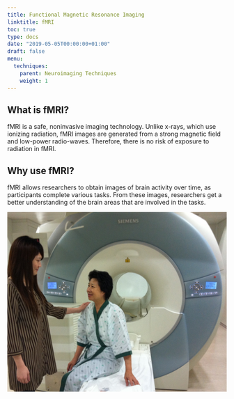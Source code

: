 ```yaml
---
title: Functional Magnetic Resonance Imaging
linktitle: fMRI
toc: true
type: docs
date: "2019-05-05T00:00:00+01:00"
draft: false
menu:
  techniques:
    parent: Neuroimaging Techniques
    weight: 1
---
```



## What is fMRI?
fMRI is a safe, noninvasive imaging technology. Unlike x-rays, which use ionizing radiation, fMRI images are generated from a strong magnetic field and low-power radio-waves. 
Therefore, there is no risk of exposure to radiation in fMRI.

## Why use fMRI?
fMRI allows researchers to obtain images of brain activity over time, as participants complete various tasks. 
From these images, researchers get a better understanding of the brain areas that are involved in the tasks.

![jpg](/static/resources/3TMRI_aging.jpg)